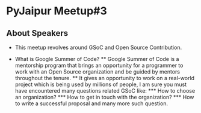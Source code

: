 # PyJaipur Meetup#3

## About Speakers
* This meetup revolves around GSoC and Open Source Contribution.

* What is Google Summer of Code?
 ** Google Summer of Code is a mentorship program that brings an opportunity for a programmer to work with an Open Source organization and be guided by mentors throughout the tenure.
 ** It gives an opportunity to work on a real-world project which is being used by millions of people, I am sure you must have encountered many questions related GSoC like:
  *** How to choose an organization?
  *** How to get in touch with the organization?
  *** How to write a successful proposal and many more such question.
